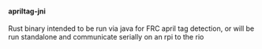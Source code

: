 #### apriltag-jni

Rust binary intended to be run via java for FRC april tag detection, or will be run standalone and communicate serially on an rpi to the rio
